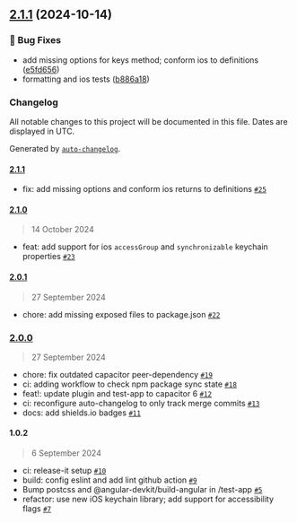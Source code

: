 

## [2.1.1](https://github.com/evva-sfw/capacitor-secure-storage-plugin/compare/2.1.0...2.1.1) (2024-10-14)


### 🐛 Bug Fixes

* add missing options for keys method; conform ios to definitions ([e5fd656](https://github.com/evva-sfw/capacitor-secure-storage-plugin/commit/e5fd65682630a4b2bc29abfc49ac970361dcf867))
* formatting and ios tests ([b886a18](https://github.com/evva-sfw/capacitor-secure-storage-plugin/commit/b886a1832e3b74df707483fc477ab551f848b6ed))

### Changelog

All notable changes to this project will be documented in this file. Dates are displayed in UTC.

Generated by [`auto-changelog`](https://github.com/CookPete/auto-changelog).

#### [2.1.1](https://github.com/evva-sfw/capacitor-secure-storage-plugin/compare/2.1.0...2.1.1)

- fix: add missing options and conform ios returns to definitions [`#25`](https://github.com/evva-sfw/capacitor-secure-storage-plugin/pull/25)

#### [2.1.0](https://github.com/evva-sfw/capacitor-secure-storage-plugin/compare/2.0.1...2.1.0)

> 14 October 2024

- feat: add support for ios `accessGroup` and `synchronizable` keychain properties [`#23`](https://github.com/evva-sfw/capacitor-secure-storage-plugin/pull/23)

#### [2.0.1](https://github.com/evva-sfw/capacitor-secure-storage-plugin/compare/2.0.0...2.0.1)

> 27 September 2024

- chore: add missing exposed files to package.json [`#22`](https://github.com/evva-sfw/capacitor-secure-storage-plugin/pull/22)

### [2.0.0](https://github.com/evva-sfw/capacitor-secure-storage-plugin/compare/1.0.2...2.0.0)

> 27 September 2024

- chore: fix outdated capacitor peer-dependency [`#19`](https://github.com/evva-sfw/capacitor-secure-storage-plugin/pull/19)
- ci: adding workflow to check npm package sync state [`#18`](https://github.com/evva-sfw/capacitor-secure-storage-plugin/pull/18)
- feat!: update plugin and test-app to capacitor 6 [`#12`](https://github.com/evva-sfw/capacitor-secure-storage-plugin/pull/12)
- ci: reconfigure auto-changelog to only track merge commits [`#13`](https://github.com/evva-sfw/capacitor-secure-storage-plugin/pull/13)
- docs: add shields.io badges [`#11`](https://github.com/evva-sfw/capacitor-secure-storage-plugin/pull/11)

#### 1.0.2

> 6 September 2024

- ci: release-it setup [`#10`](https://github.com/evva-sfw/capacitor-secure-storage-plugin/pull/10)
- build: config eslint and add lint github action [`#9`](https://github.com/evva-sfw/capacitor-secure-storage-plugin/pull/9)
- Bump postcss and @angular-devkit/build-angular in /test-app [`#5`](https://github.com/evva-sfw/capacitor-secure-storage-plugin/pull/5)
- refactor: use new iOS keychain library; add support for accessibility flags [`#7`](https://github.com/evva-sfw/capacitor-secure-storage-plugin/pull/7)
